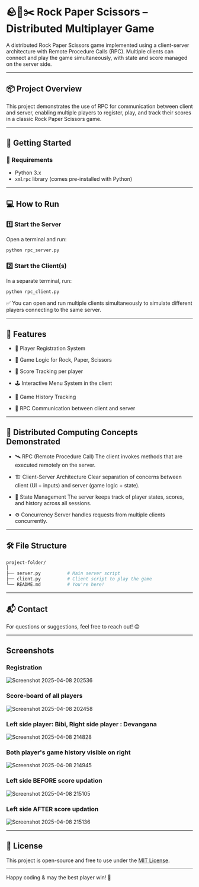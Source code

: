 # 🪨📄✂️ Rock Paper Scissors – Distributed Multiplayer Game

A distributed Rock Paper Scissors game implemented using a client-server architecture with Remote Procedure Calls (RPC). Multiple clients can connect and play the game simultaneously, with state and score managed on the server side.


---

## 📦 Project Overview

This project demonstrates the use of RPC for communication between client and server, enabling multiple players to register, play, and track their scores in a classic Rock Paper Scissors game.


---

## 🚀 Getting Started

### 🔧 Requirements

- Python 3.x
- `xmlrpc` library (comes pre-installed with Python)


---

## 💻 How to Run

### 1️⃣ Start the Server

Open a terminal and run:

```bash
python rpc_server.py
```
### 2️⃣ Start the Client(s)

In a separate terminal, run:

```bash
python rpc_client.py
```
✅ You can open and run multiple clients simultaneously to simulate different players connecting to the same server.


---

## 🎯 Features
- 👤 Player Registration System

- 🧠 Game Logic for Rock, Paper, Scissors

- 🏅 Score Tracking per player

- 🕹️ Interactive Menu System in the client

- 📜 Game History Tracking

- 🔁 RPC Communication between client and server


---

## 🧠 Distributed Computing Concepts Demonstrated
- 🛰️ RPC (Remote Procedure Call)
The client invokes methods that are executed remotely on the server.

- 🏗️ Client-Server Architecture
Clear separation of concerns between client (UI + inputs) and server (game logic + state).

- 🧾 State Management
The server keeps track of player states, scores, and history across all sessions.

- ⚙️ Concurrency
Server handles requests from multiple clients concurrently.


---

## 🛠️ File Structure

```bash
project-folder/
│
├── server.py          # Main server script
├── client.py          # Client script to play the game
└── README.md          # You're here!
```
---

## 📬 Contact
For questions or suggestions, feel free to reach out! 😊


---
## Screenshots

### Registration

![Screenshot 2025-04-08 202536](https://github.com/user-attachments/assets/19a4a3ab-7f70-4e08-b32d-41fcdaf3a6ce)

### Score-board of all players
![Screenshot 2025-04-08 202458](https://github.com/user-attachments/assets/a93177e8-e868-4646-a32b-50509eb59f7e)

### Left side player: Bibi, Right side player : Devangana
![Screenshot 2025-04-08 214828](https://github.com/user-attachments/assets/1fb82a45-813f-4dc8-9601-f765f15791e5)

### Both player's game history visible on right
![Screenshot 2025-04-08 214945](https://github.com/user-attachments/assets/3d928b87-6d09-4fc7-ae14-c9d36ec4c388)

### Left side BEFORE score updation
![Screenshot 2025-04-08 215105](https://github.com/user-attachments/assets/8f351058-95a8-4488-9042-2219fc104927)

### Left side AFTER score updation
![Screenshot 2025-04-08 215136](https://github.com/user-attachments/assets/7d1c0920-872e-4655-a91d-2c134ecfd24b)





---
## 📄 License
This project is open-source and free to use under the [MIT License](https://opensource.org/licenses/MIT).

---

Happy coding & may the best player win! 🎉

